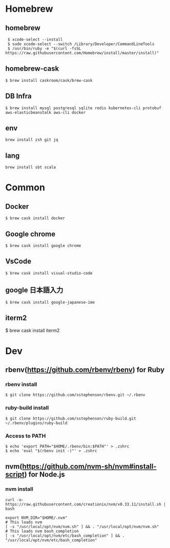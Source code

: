 # Homebrew 
## homebrew
```
 $ xcode-select --install
 $ sudo xcode-select --switch /Library/Developer/CommandLineTools
 $ /usr/bin/ruby -e "$(curl -fsSL https://raw.githubusercontent.com/Homebrew/install/master/install)"
```  

## homebrew-cask
```
$ brew install caskroom/cask/brew-cask
```

## DB Infra
```
$ brew install mysql postgresql sqlite redis kubernetes-cli protobuf aws-elasticbeanstalk aws-cli docker
```

## env
```
brew install zsh git jq
```

## lang
```
brew install sbt scala 
```

# Common
## Docker
```
$ brew cask install docker
```
## Google chrome
```
$ brew cask install google chrome
```

## VsCode
```
$ brew cask install visual-studio-code   
```

## google 日本語入力
```
$ brew cask install google-japanese-ime
```

## iterm2
$ brew cask install iterm2

# Dev
## rbenv(https://github.com/rbenv/rbenv) for Ruby
### rbenv install
```
$ git clone https://github.com/sstephenson/rbenv.git ~/.rbenv
```

### ruby-build install
```
$ git clone https://github.com/sstephenson/ruby-build.git ~/.rbenv/plugins/ruby-build
```

### Access to PATH
```shell
$ echo 'export PATH="$HOME/.rbenv/bin:$PATH"' > .zshrc
$ echo 'eval "$(rbenv init -)"' > .zshrc
```

## nvm(https://github.com/nvm-sh/nvm#install-script) for Node.js
### nvm install
```
curl -o- https://raw.githubusercontent.com/creationix/nvm/v0.33.11/install.sh | bash
``` 

```shell
export NVM_DIR="$HOME/.nvm"
# This loads nvm
[ -s "/usr/local/opt/nvm/nvm.sh" ] && . "/usr/local/opt/nvm/nvm.sh"  
# This loads nvm bash_completion
[ -s "/usr/local/opt/nvm/etc/bash_completion" ] && . "/usr/local/opt/nvm/etc/bash_completion"
```
